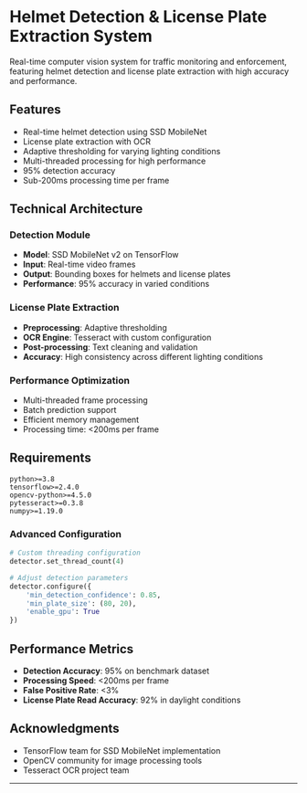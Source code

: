 # Helmet Detection & License Plate Extraction System

Real-time computer vision system for traffic monitoring and enforcement, featuring helmet detection and license plate extraction with high accuracy and performance.

## Features

- Real-time helmet detection using SSD MobileNet
- License plate extraction with OCR
- Adaptive thresholding for varying lighting conditions
- Multi-threaded processing for high performance
- 95% detection accuracy
- Sub-200ms processing time per frame

## Technical Architecture

### Detection Module
- **Model**: SSD MobileNet v2 on TensorFlow
- **Input**: Real-time video frames
- **Output**: Bounding boxes for helmets and license plates
- **Performance**: 95% accuracy in varied conditions

### License Plate Extraction
- **Preprocessing**: Adaptive thresholding
- **OCR Engine**: Tesseract with custom configuration
- **Post-processing**: Text cleaning and validation
- **Accuracy**: High consistency across different lighting conditions

### Performance Optimization
- Multi-threaded frame processing
- Batch prediction support
- Efficient memory management
- Processing time: <200ms per frame

## Requirements

```
python>=3.8
tensorflow>=2.4.0
opencv-python>=4.5.0
pytesseract>=0.3.8
numpy>=1.19.0
```

### Advanced Configuration
```python
# Custom threading configuration
detector.set_thread_count(4)

# Adjust detection parameters
detector.configure({
    'min_detection_confidence': 0.85,
    'min_plate_size': (80, 20),
    'enable_gpu': True
})
```

## Performance Metrics

- **Detection Accuracy**: 95% on benchmark dataset
- **Processing Speed**: <200ms per frame
- **False Positive Rate**: <3%
- **License Plate Read Accuracy**: 92% in daylight conditions


## Acknowledgments

- TensorFlow team for SSD MobileNet implementation
- OpenCV community for image processing tools
- Tesseract OCR project team

----------------

